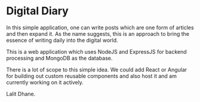 
# Digital Diary

In this simple application, one can write posts which are one form of articles and then expand it.
As the name suggests, this is an approach to bring the essence of writing daily into the digital world.

This is a web application which uses NodeJS and ExpressJS for backend processing and MongoDB as the database.

There is a lot of scope to this simple idea. We could add React or Angular for building out custom reusable components and also host it and am currently working on it actively.

Lalit Dhane.
